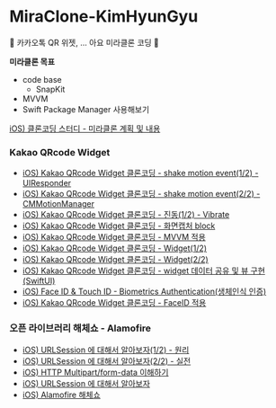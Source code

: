 # MiraClone-KimHyunGyu
🤒 카카오톡 QR 위젯, ... 아요 미라클론 코딩 🤒

**미라클론 목표**
- code base
    - SnapKit
- MVVM
- Swift Package Manager 사용해보기

[iOS) 클론코딩 스터디 - 미라클론 계획 및 내용](https://gyuios.tistory.com/91?category=966935)

### Kakao QRcode Widget
- [iOS) Kakao QRcode Widget 클론코딩 - shake motion event(1/2) - UIResponder](https://gyuios.tistory.com/92?category=966935)
- [iOS) Kakao QRcode Widget 클론코딩 - shake motion event(2/2) - CMMotionManager](https://gyuios.tistory.com/93?category=966935)
- [iOS) Kakao QRcode Widget 클론코딩 - 진동(1/2) - Vibrate](https://gyuios.tistory.com/94?category=966935)
- [iOS) Kakao QRcode Widget 클론코딩 - 화면캡처 block](https://gyuios.tistory.com/97?category=966935)
- [iOS) Kakao QRcode Widget 클론코딩 - MVVM 적용](https://gyuios.tistory.com/98?category=966935)
- [iOS) Kakao QRcode Widget 클론코딩 - Widget(1/2)](https://gyuios.tistory.com/99?category=966935)
- [iOS) Kakao QRcode Widget 클론코딩 - Widget(2/2)](https://gyuios.tistory.com/100?category=966935)
- [iOS) Kakao QRcode Widget 클론코딩 - widget 데이터 공유 및 뷰 구현(SwiftUI)](https://gyuios.tistory.com/102)
- [iOS) Face ID & Touch ID - Biometrics Authentication(생체인식 인증)](https://gyuios.tistory.com/104?category=959916)
- [iOS) Kakao QRcode Widget 클론코딩 - FaceID 적용](https://gyuios.tistory.com/105?category=966935)

### 오픈 라이브러리 해체쇼 - Alamofire
- [iOS) URLSession 에 대해서 알아보자(1/2) - 원리](https://gyuios.tistory.com/106?category=959916)
- [iOS) URLSession 에 대해서 알아보자(2/2) - 실전](https://gyuios.tistory.com/108?category=959916)
- [iOS) HTTP Multipart/form-data 이해하기](https://gyuios.tistory.com/107?category=959916)
- [iOS) URLSession 에 대해서 알아보자](https://gyuios.tistory.com/106)
- [iOS) Alamofire 해체쇼](https://gyuios.tistory.com/109?category=965515)
